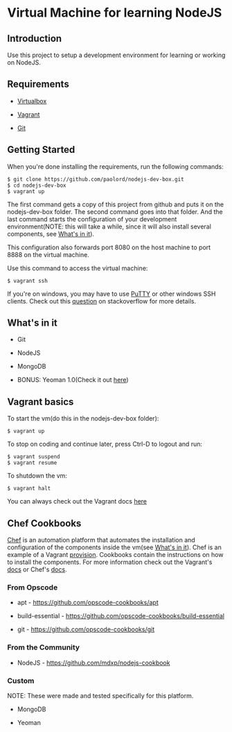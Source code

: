 # Virtual Machine for learning NodeJS

## Introduction

Use this project to setup a development environment for learning or working on NodeJS.

## Requirements

* [Virtualbox](https://www.virtualbox.org)

* [Vagrant](http://vagrantup.com)

* [Git](http://git-scm.com)

## Getting Started

When you're done installing the requirements, run the following commands:
	
	$ git clone https://github.com/paolord/nodejs-dev-box.git
	$ cd nodejs-dev-box
	$ vagrant up

The first command gets a copy of this project from github and puts it on the nodejs-dev-box folder. The second command goes into that folder. And the last command starts the configuration of your development environment(NOTE: this will take a while, since it will also install several components, see [What's in it](#whats-in-it)).

This configuration also forwards port 8080 on the host machine to port 8888 on the virtual machine.

Use this command to access the virtual machine:
	
	$ vagrant ssh

If you're on windows, you may have to use [PuTTY](http://www.putty.org) or other windows SSH clients. Check out this [question](http://stackoverflow.com/questions/9885108/ssh-to-vagrant-box-in-windows) on stackoverflow for more details.

## What's in it

* Git

* NodeJS

* MongoDB

* BONUS: Yeoman 1.0(Check it out [here](http://yeoman.io/))

## Vagrant basics

To start the vm(do this in the nodejs-dev-box folder):
	
	$ vagrant up

To stop on coding and continue later, press Ctrl-D to logout and run:

	$ vagrant suspend
	$ vagrant resume

To shutdown the vm:

	$ vagrant halt

You can always check out the Vagrant docs [here](http://docs.vagrantup.com/v2/)

## Chef Cookbooks

[Chef](http://www.opscode.com/chef/) is an automation platform that automates the installation and configuration of the components inside the vm(see [What's in it](#whats-in-it)). Chef is an example of a Vagrant [provision](http://docs.vagrantup.com/v2/provisioning/index.html). Cookbooks contain the instructions on how to install the components. For more information check out the Vagrant's [docs](http://docs.vagrantup.com/v2/provisioning/chef_solo.html) or Chef's [docs](http://docs.opscode.com/).

### From Opscode

* apt - <https://github.com/opscode-cookbooks/apt>

* build-essential - <https://github.com/opscode-cookbooks/build-essential>

* git - <https://github.com/opscode-cookbooks/git>

### From the Community

* NodeJS - <https://github.com/mdxp/nodejs-cookbook>

### Custom

NOTE: These were made and tested specifically for this platform.

* MongoDB

* Yeoman 